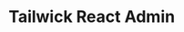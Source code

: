 # Tailwick React Admin

<!-- 1. Edit product image issue -->
<!-- 2. Edit category image issue -->
<!-- 3. Pagination problem suppose delete the 2nd page item then it's not come back to 1st page automatically -->
<!-- 4. If we just category name that time image will be remove from backend -->
<!-- 5. If we dont add new file that time add new value without extension in gifts api -->
